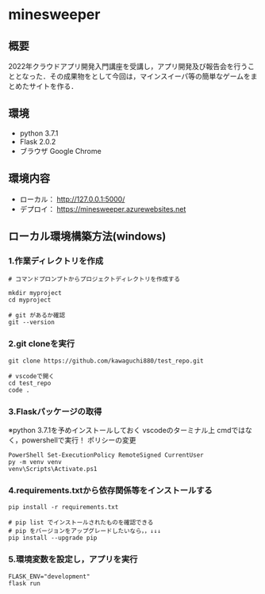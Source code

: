 # minesweeper

## 概要
2022年クラウドアプリ開発入門講座を受講し，アプリ開発及び報告会を行うこととなった．その成果物をとして今回は，マインスイーパ等の簡単なゲームをまとめたサイトを作る．

## 環境
- python 3.7.1
- Flask 2.0.2
- ブラウザ Google Chrome
## 環境内容
- ローカル： http://127.0.0.1:5000/
- デプロイ： https://minesweeper.azurewebsites.net

## ローカル環境構築方法(windows)

### 1.作業ディレクトリを作成


```
# コマンドプロンプトからプロジェクトディレクトリを作成する

mkdir myproject
cd myproject

# git があるか確認
git --version
```
### 2.git cloneを実行
```
git clone https://github.com/kawaguchi880/test_repo.git

# vscodeで開く
cd test_repo
code .
```

### 3.Flaskパッケージの取得
 ※python 3.7.1を予めインストールしておく
 vscodeのターミナル上 cmdではなく，powershellで実行！
 ポリシーの変更
```
PowerShell Set-ExecutionPolicy RemoteSigned CurrentUser
py -m venv venv
venv\Scripts\Activate.ps1
```

### 4.requirements.txtから依存関係等をインストールする
```
pip install -r requirements.txt

# pip list でインストールされたものを確認できる
# pip をバージョンをアップグレードしたいなら，，↓↓↓
pip install --upgrade pip
```

### 5.環境変数を設定し，アプリを実行
```
FLASK_ENV="development"
flask run
```

